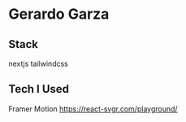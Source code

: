 # Gerardo Garza

## Stack

nextjs
tailwindcss

## Tech I Used

Framer Motion
https://react-svgr.com/playground/
